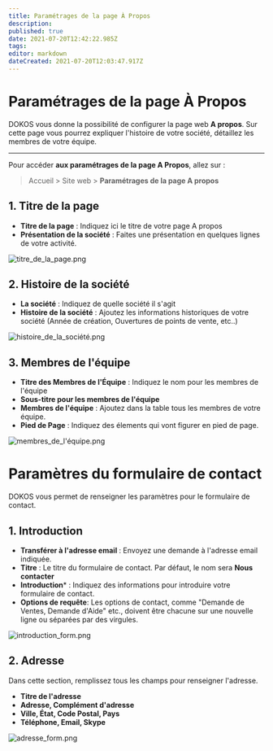 ```yaml
---
title: Paramétrages de la page À Propos
description: 
published: true
date: 2021-07-20T12:42:22.985Z
tags: 
editor: markdown
dateCreated: 2021-07-20T12:03:47.917Z
---
```


# Paramétrages de la page À Propos

DOKOS vous donne la possibilité de configurer la page web **A propos**. Sur cette page vous pourrez expliquer l'histoire de votre société, détaillez les membres de votre équipe.

---

Pour accéder **aux paramétrages de la page A Propos**, allez sur :

> Accueil > Site web > **Paramétrages de la page A propos**

## 1. Titre de la page

- **Titre de la page** : Indiquez ici le titre de votre page A propos
- **Présentation de la société** : Faites une présentation en quelques lignes de votre activité.

![titre_de_la_page.png](/site-web/about-us-settings/titre_de_la_page.png)

## 2. Histoire de la société

- **La société** : Indiquez de quelle société il s'agit
- **Histoire de la société** : Ajoutez les informations historiques de votre société (Année de création, Ouvertures de points de vente, etc..)

![histoire_de_la_société.png](/site-web/about-us-settings/histoire_de_la_société.png)

## 3. Membres de l'équipe

- **Titre des Membres de l'Équipe** : Indiquez le nom pour les membres de l'équipe
- **Sous-titre pour les membres de l'équipe**
- **Membres de l'équipe** : Ajoutez dans la table tous les membres de votre équipe.
- **Pied de Page** : Indiquez des élements qui vont figurer en pied de page. 

![membres_de_l'équipe.png](/site-web/about-us-settings/membres_de_l'équipe.png)


# Paramètres du formulaire de contact

DOKOS vous permet de renseigner les paramètres pour le formulaire de contact. 

## 1. Introduction

- **Transférer à l'adresse email** : Envoyez une demande à l'adresse email indiquée.
- **Titre** : Le titre du formulaire de contact. Par défaut, le nom sera **Nous contacter**
- **Introduction*** : Indiquez des informations pour introduire votre formulaire de contact.
- **Options de requête**: Les options de contact, comme "Demande de Ventes, Demande d'Aide" etc., doivent être chacune sur une nouvelle ligne ou séparées par des virgules.

![introduction_form.png](/site-web/contact-us-settings/introduction_form.png)

## 2. Adresse

Dans cette section, remplissez tous les champs pour renseigner l'adresse.

- **Titre de l'adresse**
- **Adresse, Complément d'adresse**
- **Ville, État, Code Postal, Pays**
- **Téléphone, Email, Skype**

![adresse_form.png](/site-web/contact-us-settings/adresse_form.png)